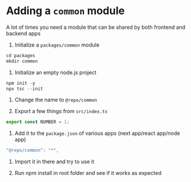 # Adding a `common` module

A lot of times you need a module that can be shared by both frontend and backend apps

1.  Initialize a `packages/common` module

```javascript
cd packages
mkdir common
```

1.  Initialize an empty node.js project

```javascript
npm init -y
npx tsc --init
```

1.  Change the name to `@repo/common`

2.  Export a few things from `src/index.ts`

```javascript
export const NUMBER = 1;
```

1.  Add it to the `package.json` of various apps (next app/react app/node app)

```javascript
"@repo/common": "*",
```

1.  Import it in there and try to use it

2.  Run npm install in root folder and see if it works as expected